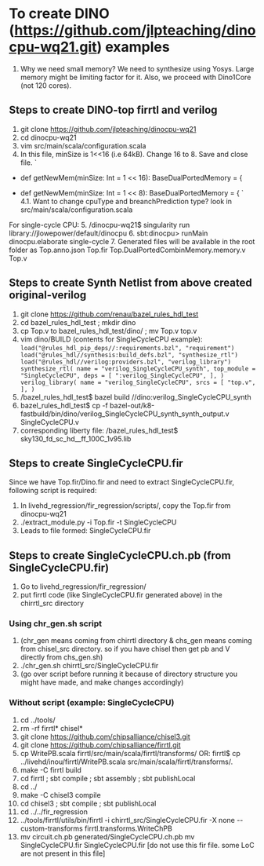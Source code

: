 # To create DINO (https://github.com/jlpteaching/dinocpu-wq21.git) examples

1. Why we need small memory?
   We need to synthesize using Yosys. Large memory might be limiting factor for
   it. Also, we proceed with Dino1Core (not 120 cores).

## Steps to create DINO-top firrtl and verilog  

1. git clone https://github.com/jlpteaching/dinocpu-wq21
2. cd dinocpu-wq21
3. vim src/main/scala/configuration.scala
4. In this file, minSize is 1<<16 (i.e 64kB). Change 16 to 8. Save and close file.
`
-  def getNewMem(minSize: Int = 1 << 16): BaseDualPortedMemory = {
+  def getNewMem(minSize: Int = 1 << 8): BaseDualPortedMemory = { 
`
  4.1. Want to change cpuType and breanchPrediction type? look in
  src/main/scala/configuration.scala


For single-cycle CPU:
5. /dinocpu-wq21$ singularity run library://jlowepower/default/dinocpu
6. sbt:dinocpu> runMain dinocpu.elaborate single-cycle
7. Generated files will be available in the root folder as
   Top.anno.json                        Top.fir
   Top.DualPortedCombinMemory.memory.v  Top.v

## Steps to create Synth Netlist from above created original-verilog

1. git clone https://github.com/renau/bazel_rules_hdl_test 
2. cd bazel_rules_hdl_test ; mkdir dino
3. cp Top.v to bazel_rules_hdl_test/dino/ ;  mv Top.v top.v
4. vim dino/BUILD (contents for SingleCycleCPU example):
`
load("@rules_hdl_pip_deps//:requirements.bzl", "requirement")
load("@rules_hdl//synthesis:build_defs.bzl", "synthesize_rtl")
load("@rules_hdl//verilog:providers.bzl", "verilog_library")
synthesize_rtl(
    name = "verilog_SingleCycleCPU_synth",
    top_module = "SingleCycleCPU",
    deps = [
        ":verilog_SingleCycleCPU",
    ],
)
verilog_library(
    name = "verilog_SingleCycleCPU",
    srcs = [
        "top.v",
    ],
)
`
5. /bazel_rules_hdl_test$ bazel build //dino:verilog_SingleCycleCPU_synth
6. bazel_rules_hdl_test$ cp -f bazel-out/k8-fastbuild/bin/dino/verilog_SingleCycleCPU_synth_synth_output.v SingleCycleCPU.v
7. corresponding liberty file: /bazel_rules_hdl_test$ sky130_fd_sc_hd__ff_100C_1v95.lib

## Steps to create SingleCycleCPU.fir

Since we have Top.fir/Dino.fir and need to extract SingleCycleCPU.fir, following
script is required:

1. In livehd_regression/fir_regression/scripts/, copy the Top.fir from dinocpu-wq21 
2. ./extract_module.py -i Top.fir -t SingleCycleCPU
3. Leads to file formed: SingleCycleCPU.fir

## Steps to create SingleCycleCPU.ch.pb (from SingleCycleCPU.fir)

1. Go to livehd_regression/fir_regression/
2. put firrtl code (like SingleCycleCPU.fir generated above) in the chirrtl_src directory 

### Using chr_gen.sh script

1. (chr_gen means coming from chirrtl directory & chs_gen means coming from chisel_src directory. so if you have chisel then get pb and V directly from chs_gen.sh)
2. ./chr_gen.sh chirrtl_src/SingleCycleCPU.fir
3. (go over script before running it because of directory structure you might
   have made, and make changes accordingly) 

### Without script (example: SingleCycleCPU)

1.  cd ../tools/
2.  rm -rf firrtl* chisel*
3.  git clone https://github.com/chipsalliance/chisel3.git
4.  git clone https://github.com/chipsalliance/firrtl.git
5.  cp WritePB.scala firrtl/src/main/scala/firrtl/transforms/
    OR: firrtl$ cp ../livehd/inou/firrtl/WritePB.scala src/main/scala/firrtl/transforms/.
6.  make -C firrtl build
7.  cd firrtl    ; sbt compile ; sbt assembly    ; sbt publishLocal
8.  cd ../ 
9.  make -C chisel3 compile
10. cd chisel3 ; sbt compile ; sbt publishLocal       
11. cd ../../fir_regression
12. ../tools/firrtl/utils/bin/firrtl -i chirrtl_src/SingleCycleCPU.fir -X none --custom-transforms firrtl.transforms.WriteChPB
13. mv circuit.ch.pb generated/SingleCycleCPU.ch.pb
    mv SingleCycleCPU.fir  SingleCycleCPU.fir [do not use this fir file. some LoC are not present in this file]
 
